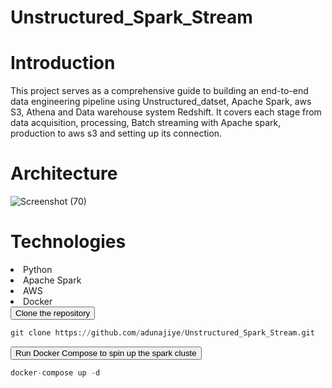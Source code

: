 # Unstructured_Spark_Stream


# Introduction
This project serves as a comprehensive guide to building an end-to-end data engineering pipeline using Unstructured_datset, Apache Spark, aws S3, Athena and Data warehouse system Redshift. It covers each stage from data acquisition, processing, Batch streaming with Apache spark, production to aws s3 and setting up its connection.
# Architecture
![Screenshot (70)](https://github.com/adunajiye/Unstructured_Spark_Stream/assets/80220180/a7b2b7b7-bc76-4344-a3bc-ab85dc942aad)


# Technologies

<li>Python</li>
<li>Apache Spark</li>
<li>AWS</li>
<li>Docker</li>

<div class="code-container">
  <button class="copy-button" data-clipboard-target="#example-code">Clone the repository</button>

  ```python
  git clone https://github.com/adunajiye/Unstructured_Spark_Stream.git
 ```

<div class="code-container">
  <button class="copy-button" data-clipboard-target="#example-code">Run Docker Compose to spin up the spark cluste</button>

  ```python
  docker-compose up -d
 ```


